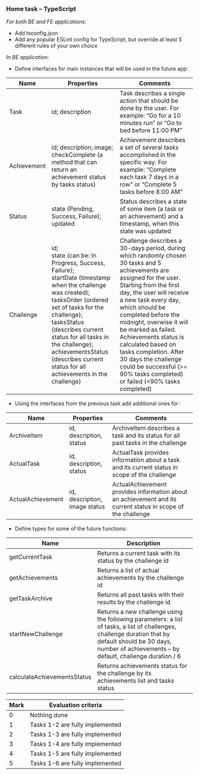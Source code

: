 ### Home task – TypeScript

*For both BE and FE applications:*
* Add tsconfig.json
* Add any popular ESLint config for TypeScript, but override at least 5 different rules of your own choice

*In BE application:*
* Define interfaces for main instances that will be used in the future app:

 Name | Properties | Comments
------------|-----------------|------------------------------------------------------------- 
Task        | id; description | Task describes a single action that should be done by the user. For example: “Go for a 10 minutes run” or “Go to bed before 11:00 PM”
Achievement | id; description; image; checkComplete (a method that can return an achievement status by tasks status)| Achievement describes a set of several tasks accomplished in the specific way. For example: “Complete each task 7 days in a row” or “Complete 5 tasks before 8:00 AM”
Status      | state (Pending, Success, Failure); updated | Status describes a state of  some item (a task or an achievement) and a timestamp, when this state was updated 
Challenge   | id;<br/> state (can be: In Progress, Success, Failure);<br/> startDate (timestamp when the challenge was created);<br/> tasksOrder (ordered set of tasks for the challenge);<br/> tasksStatus (describes current status for all tasks in the challenge);<br/> achievementsStatus (describes current status for all achievements in the challenge) | Challenge describes a 30-days period, during which randomly chosen 30 tasks and 5 achievements are assigned for the user. Starting from the first day, the user will receive a new task every day, which should be completed before the midnight, overwise it will be marked as failed. Achievements status is calculated based on tasks completion. After 30 days the challenge could be successful (>= 90% tasks completed) or failed (<90% tasks completed)

* Using the interfaces from the previous task add additional ones for:

 Name | Properties | Comments
------------|-------------------------|------------------------------------------------------------- 
ArchiveItem | id, description, status | ArchiveItem describes a task and its status for all past tasks in the challenge
ActualTask  | id, description, status | ActualTask provides information about a task and its current status in scope of the challenge
ActualAchievement   | id, description, image status | ActualAchievement provides information about an achievement and its current status in scope of the challenge

* Define types for some of the future functions:

Name | Description |
------------|-------------------------
getCurrentTask  | Returns a current task with its status by the challenge id
getAchievements | Returns a list of actual achievements by the challenge id
getTaskArchive | Returns all past tasks with their results by the challenge id 
startNewChallenge | Returns a new challenge using the following parameters: a list of tasks, a list of challenges, challenge duration that by default should be 30 days, number of achievements – by default, challenge duration / 6 
calculateAchievementsStatus | Returns achievements status for the challenge by its achievements list and tasks status 



 Mark | Evaluation criteria
------------|-------------
0 | Nothing done
1 | Tasks 1-2 are fully implemented
2 | Tasks 1-3 are fully implemented
3 | Tasks 1-4 are fully implemented
4 | Tasks 1-5 are fully implemented
5 | Tasks 1-6 are fully implemented
